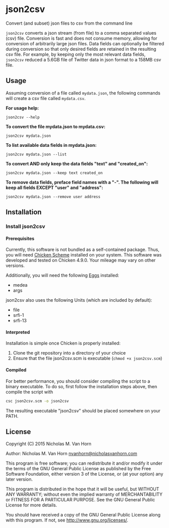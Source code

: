 # json2csv
Convert (and subset) json files to csv from the command line

`json2csv` converts a json stream (from file) to a comma separated values (csv) file. Conversion is fast and does not consume memory, allowing for conversion of arbitrarily large json files. Data fields can optionally be filtered during conversion so that only desired fields are retained in the resulting csv file. For example, by keeping only the most relevant data fields, `json2csv` reduced a 5.6GB file of Twitter data in json format to a 158MB csv file.

## Usage

Assuming conversion of a file called `mydata.json`, the following commands will create a csv file called `mydata.csv`.

**For usage help:**

    json2csv --help

**To convert the file mydata.json to mydata.csv:**

    json2csv mydata.json

**To list available data fields in mydata.json:**

    json2csv mydata.json --list

**To convert AND only keep the data fields "text" and "created_on":**

    json2csv mydata.json --keep text created_on

**To remove data fields, preface field names with a "-". The following will keep all fields EXCEPT "user" and "address":**

    json2csv mydata.json --remove user address

## Installation

### Install json2csv

#### Prerequisites
Currently, this software is not bundled as a self-contained package. Thus, you will need [Chicken Scheme](http://www.call-cc.org/) installed on your system. This software was developed and tested on Chicken 4.9.0. Your mileage may vary on other versions. 

Additionally, you will need the following [Eggs](http://wiki.call-cc.org/eggs) installed:
* medea
* args

json2csv also uses the following Units (which are included by default):
* file
* srfi-1
* srfi-13

#### Interpreted
Installation is simple once Chicken is properly installed:

1. Clone the git repository into a directory of your choice
2. Ensure that the file json2csv.scm is executable (`chmod +x json2csv.scm`)

#### Compiled
For better performance, you should consider compiling the script to a binary executable. To do so, first follow the installation steps above, then compile the script with

```sh
csc json2csv.scm -o json2csv
```

The resulting executable "json2csv" should be placed somewhere on your PATH.

## License

Copyright (C) 2015 Nicholas M. Van Horn

Author: Nicholas M. Van Horn <nvanhorn@nicholasvanhorn.com>

This program is free software; you can redistribute it and/or modify
it under the terms of the GNU General Public License as published by
the Free Software Foundation, either version 3 of the License, or
(at your option) any later version.

This program is distributed in the hope that it will be useful,
but WITHOUT ANY WARRANTY; without even the implied warranty of
MERCHANTABILITY or FITNESS FOR A PARTICULAR PURPOSE.  See the
GNU General Public License for more details.

You should have received a copy of the GNU General Public License
along with this program.  If not, see <http://www.gnu.org/licenses/>.
